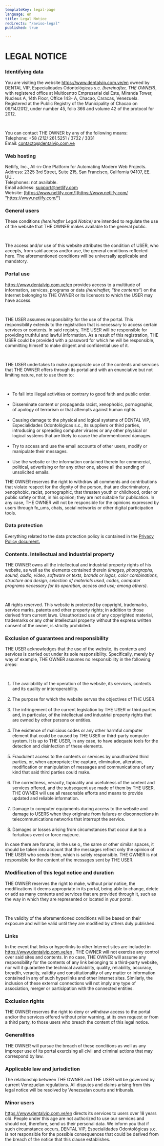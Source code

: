```yaml
---
templateKey: legal-page
language: en
title: Legal Notice
redirects: "/aviso-legal"
published: true

---
```

<div class="dv-legal-advise container-fluid dv-main-menu"> <h1 class="dv-page-titles text-left">LEGAL NOTICE</h1> <h3 class="dv-page-titles text-left">Identifying data</h3> <div class="paragraph-group"> <p> You are visiting the website <a href="/en" class="dv-link-green">https://www.dentalvip.com.ve/en</a> owned by DENTAL VIP, Especialidades Odontológicas s.c. <i>(hereinafter, THE OWNER)</i>, with registered office at Multicentro Empresarial del Este, Miranda Tower, Nucleus A, 14th Floor, Office 143- A, Chacao, Caracas, Venezuela. Registered at the Public Registry of the Municipality of Chacao on 09/14/2012, under number 45, folio 366 and volume 42 of the protocol for 2012. </p> <br /> <p> You can contact THE OWNER by any of the following means:<br />Telephone: +58 <i>(212)</i> 261.5251 / 3732 / 3331<br />Email: <a href="mailto:contacto@dentalvip.com.ve" class="dv-link-green" >contacto@dentalvip.com.ve</a > </p> </div> <h3 class="dv-page-titles text-left">Web hosting</h3> <div class="paragraph-group"> <p> Netlify, Inc., All-in-One Platform for Automating Modern Web Projects.<br />Address: 2325 3rd Street, Suite 215, San Francisco, California 94107, EE. UU..<br />Telephones: not available.<br />Email address: <a href="mailto:support@netlify.com" class="dv-link-green">support@netlify.com</a ><br />Website: <a rel="noopener noreferrer" target="_blank" class="dv-link-green" href="[https://www.netlify.com/](https://www.netlify.com/ "https://www.netlify.com/")" >[https://www.netlify.com/](https://www.netlify.com/ "https://www.netlify.com/")</a > </p> </div> <h3 class="dv-page-titles text-left">General users</h3> <div class="paragraph-group"> <p> These conditions <i>(hereinafter Legal Notice)</i> are intended to regulate the use of the website that THE OWNER makes available to the general public. </p> <br /> <p> The access and/or use of this website attributes the condition of USER, who accepts, from said access and/or use, the general conditions reflected here. The aforementioned conditions will be universally applicable and mandatory. </p> </div> <h3 class="dv-page-titles text-left">Portal use</h3> <div class="paragraph-group"> <p> <a class="dv-link-green" href="/en/">https://www.dentalvip.com.ve/en</a> provides access to a multitude of information, services, programs or data <i>(hereinafter, “the contents”)</i> on the Internet belonging to THE OWNER or its licensors to which the USER may have access. </p> <br /> <p> THE USER assumes responsibility for the use of the portal. This responsibility extends to the registration that is necessary to access certain services or contents. In said registry, THE USER will be responsible for providing truthful and lawful information. As a result of this registration, THE USER could be provided with a password for which he will be responsible, committing himself to make diligent and confidential use of it. </p> <br /> <p> THE USER undertakes to make appropriate use of the contents and services that THE OWNER offers through its portal and with an enunciative but not limiting nature, not to use them to: </p> <br /> <ul> <li> To fall into illegal activities or contrary to good faith and public order. </li> <br /> <li> Disseminate content or propaganda racist, xenophobic, pornographic, of apology of terrorism or that attempts against human rights. </li> <br /> <li> Causing damage to the physical and logical systems of DENTAL VIP, Especialidades Odontológicas s.c., its suppliers or third parties, introducing or spreading computer viruses or any other physical or logical systems that are likely to cause the aforementioned damages. </li> <br /> <li> Try to access and use the email accounts of other users, modify or manipulate their messages. </li> <br /> <li> Use the website or the information contained therein for commercial, political, advertising or for any other one, above all the sending of unsolicited emails. </li> </ul> <p> THE OWNER reserves the right to withdraw all comments and contributions that violate respect for the dignity of the person, that are discriminatory, xenophobic, racist, pornographic, that threaten youth or childhood, order or public safety or that, in his opinion; they are not suitable for publication. In any case, THE OWNER will not be responsible for the opinions expressed by users through fo_ums, chats, social networks
or other digital participation tools.
</p>
</div>
<h3 class="dv-page-titles text-left">Data protection</h3>
<div class="paragraph-group">
<p>
Everything related to the data protection policy is contained in the
<a
rel="noopener noreferrer"
target="_blank"
href="/en/privacy-policy/"
class="dv-link-green"
>Privacy Policy document.</a
>
</p>
</div>
<h3 class="dv-page-titles text-left">
Contents. Intellectual and industrial property
</h3>
<div class="paragraph-group">
<p>
THE OWNER owns all the intellectual and industrial property rights of his
website, as well as the elements contained therein
<i
>(images, photographs, sound, audio, video, software or texts, brands or
logos, color combinations, structure and design, selection of materials
used, codes, computer programs necessary for its operation, access and
use; among others)</i
>.
</p>
<br />
<p>
All rights reserved. This website is protected by copyright, trademarks,
service marks, patents and other property rights; in addition to those
derived from current laws. Unauthorized use of any copyrighted material,
trademarks or any other intellectual property without the express written
consent of the owner, is strictly prohibited.
</p>
</div>
<h3 class="dv-page-titles text-left">
Exclusion of guarantees and responsibility
</h3>
<div class="paragraph-group">
<p>
THE USER acknowledges that the use of the website, its contents and
services is carried out under its sole responsibility. Specifically,
merely by way of example, THE OWNER assumes no responsibility in the
following areas:
</p>
<br />
<ol>
<li>
The availability of the operation of the website, its services, contents
and its quality or interoperability.
</li>
<br />
<li>
The purpose for which the website serves the objectives of THE USER.
</li>
<br />
<li>
The infringement of the current legislation by THE USER or third parties
and, in particular, of the intellectual and industrial property rights
that are owned by other persons or entities.
</li>
<br />
<li>
The existence of malicious codes or any other harmful computer element
that could be caused by THE USER or third-party computer system. It is
up to THE USER, in any case, to have adequate tools for the detection
and disinfection of these elements.
</li>
<br />
<li>
Fraudulent access to the contents or services by unauthorized third
parties, or, when appropriate; the capture, elimination, alteration,
modification or manipulation of messages and communications of any kind
that said third parties could make.
</li>
<br />
<li>
The correctness, veracity, topicality and usefulness of the content and
services offered, and the subsequent use made of them by THE USER. THE
OWNER will use all reasonable efforts and means to provide updated and
reliable information.
</li>
<br />
<li>
Damage to computer equipments during access to the website and damage to
USERS when they originate from failures or disconnections in
telecommunications networks that interrupt the service.
</li>
<br />
<li>
Damages or losses arising from circumstances that occur due to a
fortuitous event or force majeure.
</li>
</ol>
<p_>
In case there are forums, in the use o_ the same or other similar spaces,
it should be taken into account that the messages reflect only the opinion
of THE USER who sends them, which is solely responsible. THE OWNER is not
responsible for the content of the messages sent by THE USER.
</p>
</div>
<h3 class="dv-page-titles text-left">
Modification of this legal notice and duration
</h3>
<div class="paragraph-group">
<p>
THE OWNER reserves the right to make, without prior notice, the
modifications it deems appropriate in its portal, being able to change,
delete or add as many contents and services that are provided through it,
such as the way in which they are represented or located in your portal.
</p>
<br />
<p>
The validity of the aforementioned conditions will be based on their
exposure and will be valid until they are modified by others duly
published.
</p>
</div>
<h3 class="dv-page-titles text-left">Links</h3>
<div class="paragraph-group">
<p>
In the event that links or hyperlinks to other Internet sites are included
in
<a href="/en" class="dv-link-green">https://www.dentalvip.com.ve/en</a> ,
THE OWNER will not exercise any control over said sites and contents. In
no case, THE OWNER will assume any responsibility for the contents of any
link belonging to a third-party website, nor will it guarantee the
technical availability, quality, reliability, accuracy, breadth, veracity,
validity and constitutionality of any matter or information contained in
any of such hyperlinks and other Internet sites. Similarly, the inclusion
of these external connections will not imply any type of association,
merger or participation with the connected entities.
</p>
</div>
<h3 class="dv-page-titles text-left">Exclusion rights</h3>
<div class="paragraph-group">
<p>
THE OWNER reserves the right to deny or withdraw access to the portal
and/or the services offered without prior warning, at its own request or
from a third party, to those users who breach the content of this legal
notice.
</p>
</div>
<h3 class="dv-page-titles text-left">Generalities</h3>
<div class="paragraph-group">
<p>
THE OWNER will pursue the breach of these conditions as well as any
improper use of its portal exercising all civil and criminal actions that
may correspond by law.
</p>
</div>
<h3 class="dv-page-titles text-left">Applicable law and jurisdiction</h3>
<div class="paragraph-group">
<p>
The relationship between THE OWNER and THE USER will be governed by
current Venezuelan regulations. All disputes and claims arising from this
legal notice will be resolved by Venezuelan courts and tribunals.
</p>
</div>
<h3 class="dv-page-titles text-left">Minor users</h3>
<div class="paragraph-group">
<p>
<a href="/en" class="dv-link-green">https://www.dentalvip.com.ve/en</a>
directs its services to users over 18 years old. People under this age are
not authorized to use our services and should not, therefore, send us
their personal data. We inform you that if such circumstance occurs,
DENTAL VIP, Especialidades Odontológicas s.c. is not responsible for the
possible consequences that could be derived from the breach of the notice
that this clause establishes.
</p>
</div_>
</div>
